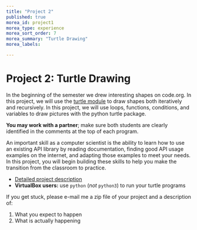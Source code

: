 ```yaml
---
title: "Project 2"
published: true
morea_id: project1
morea_type: experience
morea_sort_order: 7
morea_summary: "Turtle Drawing"
morea_labels:

---
```


# Project 2: Turtle Drawing

In the beginning of the semester we drew interesting shapes on code.org. In this project, we will use the [turtle module](https://docs.python.org/3.4/library/turtle.html) to draw shapes both iteratively and recursively. In this project, we will use loops, functions, conditions, and variables to draw pictures with the python turtle package.

**You may work with a partner**; make sure both students are clearly identified in the comments at the top of each program.

An important skill as a computer scientist is the ability to learn how to use an existing API library by reading documentation, finding good API usage examples on the internet, and adapting those examples to meet your needs. In this project, you will begin building these skills to help you make the transition from the classroom to practice.

  * [Detailed project description](project2.docx)
  * **VirtualBox users:** use `python` (*not* `python3`) to run your turtle programs

If you get stuck, please e-mail me a zip file of your project and a description of:

  1. What you expect to happen
  1. What is actually happening
  
<!--If you are not able to complete the assignment by 3/16, be prepared to give a detailed progress update during class instead.-->